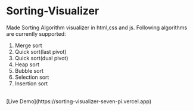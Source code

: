 # Sorting-Visualizer
Made Sorting Algorithm visualizer in html,css and js.
Following algorithms are currently supported:
1. Merge sort
2. Quick sort(last pivot)
3. Quick sort(dual pivot)
4. Heap sort
5. Bubble sort
6. Selection sort
7. Insertion sort
<br>
[Live Demo](https://sorting-visualizer-seven-pi.vercel.app)

